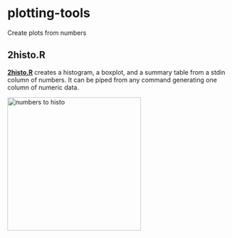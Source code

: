 plotting-tools
==========

Create plots from numbers

## **2histo.R** 

**[2histo.R](plotting-tools/2histo.R)** creates a histogram, a boxplot, and a summary table from a stdin column of numbers. It can be piped from any command generating one column of numeric data.

<img src="plotting-tools/pictures/2Histo.png?raw=true" alt="numbers to histo" style="width: 300px;"/>
